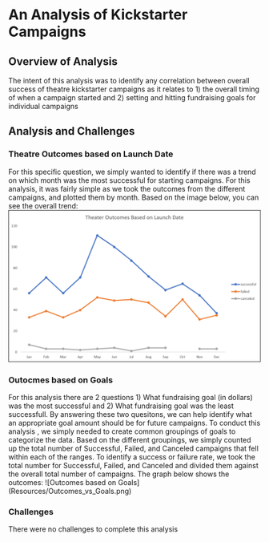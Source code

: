 # An Analysis of Kickstarter Campaigns
## Overview of Analysis
The intent of this analysis was to identify any correlation between overall success of theatre kickstarter campaigns as it relates to 1) the overall timing of when a campaign started and 2) setting and hitting fundraising goals for individual campaigns
## Analysis and Challenges
### Theatre Outcomes based on Launch Date
For this specific question, we simply wanted to identify if there was a trend on which month was the most successful for starting campaigns. For this analysis, it was fairly simple as we took the outcomes from the different campaigns, and plotted them by month. Based on the image below, you can see the overall trend: 
![Outcomes based on Launch](Resources/Theater_Outcomes_vs_Launch.png)


### Outocmes based on Goals
For this analysis there are 2 questions 1) What fundraising goal (in dollars) was the most successful and 2) What fundraising goal was the least successfull. By answering these two quesitons, we can help identify what an appropriate goal amount should be for future campaigns. To conduct this analysis , we simply needed to create common groupings of goals to categorize the data. Based on the different groupings, we simply counted up the total number of Successful, Failed, and Canceled campaigns that fell within each of the ranges. To identify a success or failure rate, we took the total number for Successful, Failed, and Canceled and divided them against the overall total number of campaigns. The graph below shows the outcomes:
![Outcomes based on Goals] (Resources/Outcomes_vs_Goals.png)


### Challenges
There were no challenges to complete this analysis

